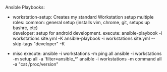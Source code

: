 Ansible Playbooks: 

* workstation-setup: Creates my standard Workstation setup
  multiple roles: 
    common: general setup (installs vim, chrome, git, setups up bashrc, etc)    
    developer: setup for android development.
  execute: ansible-playbook -i workstations site.yml -K 
           ansible-playbook -i workstations site.yml --skip-tags "developer" -K

* misc
  execute: ansible -i workstations -m ping all
  ansible -i workstations -m setup all -a 'filter=ansible_*'
  ansible -i workstations -m command all -a "cat /proc/version" 
